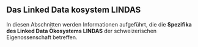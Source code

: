 ## Das Linked Data kosystem LINDAS

In diesen Abschnitten werden Informationen aufgeführt, die die **Spezifika des Linked Data Ökosystems LINDAS** der schweizerischen Eigenossenschaft betreffen.

